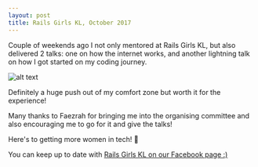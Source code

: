 ```yaml
---
layout: post
title: Rails Girls KL, October 2017
---
```


Couple of weekends ago I not only mentored at Rails Girls KL, 
but also delivered 2 talks: one on how the internet works, and another lightning talk on how I got started on my coding journey. 

![alt text](https://scontent-sin6-2.xx.fbcdn.net/v/t1.0-9/22449682_776241992583054_1977267114480509978_n.jpg?oh=5320a9db9f245015d7957d5d0a308786&oe=5AC3A700 "Giving a talk at RGKL")

Definitely a huge push out of my comfort zone but worth it for the experience! 

Many thanks to Faezrah for bringing me into the organising committee and also encouraging me to go for it and give the talks!

Here's to getting more women in tech! 💪 

You can keep up to date with [Rails Girls KL on our Facebook page :)](https://facebook.com/railsgirlskl)

